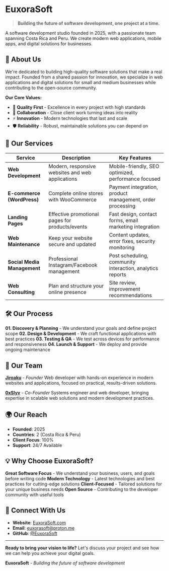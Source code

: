 # EuxoraSoft

> **Building the future of software development, one project at a time.**

A software development studio founded in 2025, with a passionate team spanning Costa Rica and Peru. We create modern web applications, mobile apps, and digital solutions for businesses.

## 🌟 About Us

We're dedicated to building high-quality software solutions that make a real impact. Founded from a shared passion for innovation, we specialize in web applications and digital solutions for small and medium businesses while contributing to the open-source community.

**Our Core Values:**
- 🎯 **Quality First** - Excellence in every project with high standards
- 🤝 **Collaboration** - Close client work turning ideas into reality
- ⚡ **Innovation** - Modern technologies that last and scale
- 🛡️ **Reliability** - Robust, maintainable solutions you can depend on

## 🚀 Our Services

<div align="center">

| Service | Description | Key Features |
|---------|-------------|--------------|
| **Web Development** | Modern, responsive websites and web applications | Mobile-friendly, SEO optimized, performance focused |
| **E-commerce (WordPress)** | Complete online stores with WooCommerce | Payment integration, product management, order processing |
| **Landing Pages** | Effective promotional pages for products/events | Fast design, contact forms, email marketing integration |
| **Web Maintenance** | Keep your website secure and updated | Content updates, error fixes, security monitoring |
| **Social Media Management** | Professional Instagram/Facebook management | Post scheduling, community interaction, analytics reports |
| **Web Consulting** | Plan and structure your online presence | Site review, improvement recommendations |

</div>

## 🛠️ Our Process

**01. Discovery & Planning** - We understand your goals and define project scope
**02. Design & Development** - We craft functional applications with best practices
**03. Testing & QA** - We test across devices for performance and responsiveness
**04. Launch & Support** - We deploy and provide ongoing maintenance

## 👥 Our Team

**[Jiroaku](https://github.com/Jiroaku)** - *Founder*
Web developer with hands-on experience in modern websites and applications, focused on practical, results-driven solutions.

**[0xSlyv](https://github.com/0xSlyv)** - *Co-Founder*
Systems engineer and web developer, bringing expertise in scalable web solutions and modern development practices.

## 🌍 Our Reach

- **Founded**: 2025
- **Countries**: 2 (Costa Rica & Peru)
- **Client Focus**: 100%
- **Support**: 24/7 Available

## 💡 Why Choose EuxoraSoft?

**Great Software Focus** - We understand your business, users, and goals before writing code
**Modern Technology** - Latest technologies and best practices for cutting-edge solutions
**Client-Focused** - Tailored solutions for your unique business needs
**Open Source** - Contributing to the developer community with useful tools

## 🔗 Connect With Us

- **Website**: [EuxoraSoft.com](https://euxorasoft.com)
- **Email**: euxorasoft@proton.me
- **GitHub**: [@EuxoraSoft](https://github.com/EuxoraSoft)

---

**Ready to bring your vision to life?** Let's discuss your project and see how we can help you achieve your digital goals.

**EuxoraSoft** - *Building the future of software development*
